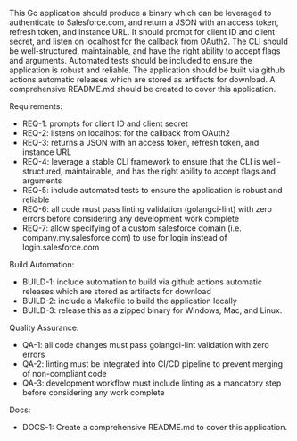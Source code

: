 This Go application should produce a binary which can be leveraged to authenticate to Salesforce.com, and return a JSON with an access token, refresh token, and instance URL. It should prompt for client ID and client secret, and listen on localhost for the callback from OAuth2. The CLI should be well-structured, maintainable, and have the right ability to accept flags and arguments. Automated tests should be included to ensure the application is robust and reliable. The application should be built via github actions automatic releases which are stored as artifacts for download. A comprehensive README.md should be created to cover this application.

Requirements:

- REQ-1: prompts for client ID and client secret
- REQ-2: listens on localhost for the callback from OAuth2
- REQ-3: returns a JSON with an access token, refresh token, and instance URL
- REQ-4: leverage a stable CLI framework to ensure that the CLI is well-structured, maintainable, and has the right ability to accept flags and arguments
- REQ-5: include automated tests to ensure the application is robust and reliable
- REQ-6: all code must pass linting validation (golangci-lint) with zero errors before considering any development work complete
- REQ-7: allow specifying of a custom salesforce domain (i.e. company.my.salesforce.com) to use for login instead of login.salesforce.com

Build Automation:

- BUILD-1: include automation to build via github actions automatic releases which are stored as artifacts for download
- BUILD-2: include a Makefile to build the application locally
- BUILD-3: release this as a zipped binary for Windows, Mac, and Linux.

Quality Assurance:

- QA-1: all code changes must pass golangci-lint validation with zero errors
- QA-2: linting must be integrated into CI/CD pipeline to prevent merging of non-compliant code
- QA-3: development workflow must include linting as a mandatory step before considering any work complete

Docs:

- DOCS-1: Create a comprehensive README.md to cover this application.
